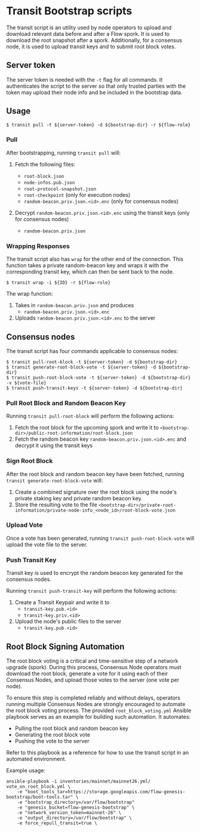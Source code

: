 # Transit Bootstrap scripts

The transit script is an utility used by node operators to upload and download relevant data before and after a Flow spork.
It is used to download the root snapshot after a spork.
Additionally, for a consensus node, it is used to upload transit keys and to submit root block votes.

## Server token

The server token is needed with the `-t` flag for all commands. It authenticates the script to the server so that only trusted parties with the token may upload their node info and be included in the bootstrap data.

## Usage

```shell
$ transit pull -t ${server-token} -d ${bootstrap-dir} -r ${flow-role}
```

### Pull

After bootstrapping, running `transit pull` will:

1. Fetch the following files:

   - `root-block.json` 
   - `node-infos.pub.json`
   - `root-protocol-snapshot.json`
   - `root-checkpoint` (only for execution nodes)
   - `random-beacon.priv.json.<id>.enc` (only for consensus nodes)

1. Decrypt `random-beacon.priv.json.<id>.enc` using the transit keys (only for consensus nodes)
   - `random-beacon.priv.json`

### Wrapping Responses

The transit script also has `wrap` for the other end of the connection. This function takes a private random-beacon key and wraps it with the corresponding transit key, which can then be sent back to the node.

```shell
$ transit wrap -i ${ID} -r ${flow-role}
```

The wrap function:

1. Takes in `random-beacon.priv.json` and produces
   - `random-beacon.priv.json.<id>.enc`
1. Uploads `random-beacon.priv.json.<id>.enc` to the server

## Consensus nodes

The transit script has four commands applicable to consensus nodes:

```shell
$ transit pull-root-block -t ${server-token} -d ${bootstrap-dir}
$ transit generate-root-block-vote -t ${server-token} -d ${bootstrap-dir}
$ transit push-root-block-vote -t ${server-token} -d ${bootstrap-dir} -v ${vote-file}
$ transit push-transit-keys -t ${server-token} -d ${bootstrap-dir}
```

### Pull Root Block and Random Beacon Key

Running `transit pull-root-block` will perform the following actions:

1. Fetch the root block for the upcoming spork and write it to `<bootstrap-dir>/public-root-information/root-block.json`
2. Fetch the random beacon key `random-beacon.priv.json.<id>.enc` and decrypt it using the transit keys

### Sign Root Block

After the root block and random beacon key have been fetched, running `transit generate-root-block-vote` will:

1. Create a combined signature over the root block using the node's private staking key and private random beacon key.
2. Store the resulting vote to the file `<bootstrap-dir>/private-root-information/private-node-info_<node_id>/root-block-vote.json`

### Upload Vote

Once a vote has been generated, running `transit push-root-block-vote` will upload the vote file to the server.

### Push Transit Key

Transit key is used to encrypt the random beacon key generated for the consensus nodes.

Running `transit push-transit-key` will perform the following actions:

1. Create a Transit Keypair and write it to
   - `transit-key.pub.<id>`
   - `transit-key.priv.<id>`
1. Upload the node's public files to the server
   - `transit-key.pub.<id>`

## Root Block Signing Automation

The root block voting is a critical and time-sensitive step of a network upgrade (spork). During this process, Consensus Node operators must download the root block, generate a vote for it using each of their Consensus Nodes, and upload those votes to the server (one vote per node).

To ensure this step is completed reliably and without delays, operators running multiple Consensus Nodes are strongly encouraged to automate the root block voting process. The provided `root_block_voting.yml` Ansible playbook serves as an example for building such automation. It automates:

- Pulling the root block and random beacon key
- Generating the root block vote
- Pushing the vote to the server

Refer to this playbook as a reference for how to use the transit script in an automated environment.

Example usage:

```shell
ansible-playbook -i inventories/mainnet/mainnet26.yml/ vote_on_root_block.yml \ 
    -e "boot_tools_tar=https://storage.googleapis.com/flow-genesis-bootstrap/boot-tools.tar" \
    -e "bootstrap_directory=/var/flow/bootstrap"
    -e "genesis_bucket=flow-genesis-bootstrap" \
    -e "network_version_token=mainnet-26" \
    -e "output_directory=/var/flow/bootstrap" \
    -e force_repull_transit=true \ 
```

